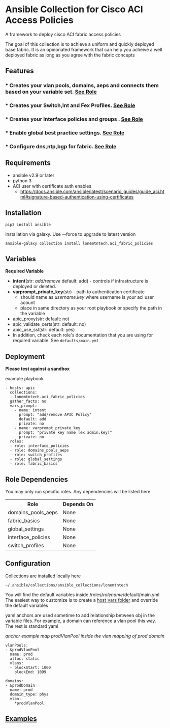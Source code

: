 # Ansible Collection for Cisco ACI Access Policies
A framework to deploy cisco ACI fabric access policies

The goal of this collection is to achieve a uniform and quickly deployed base fabric.
It is an opinonated framework that can help you acheive a well deployed fabric as long as you agree with the fabric concepts

## Features

### * Creates your vlan pools, domains, aeps and connects them based on your variable set. [See Role](https://github.com/loneMtnTech/aci_fabric_policies/tree/master/roles/domains_pools_aeps)
### * Creates your Switch,Int and Fex Profiles.  [See Role](https://github.com/loneMtnTech/aci_fabric_policies/tree/master/roles/switch_profiles)
### * Creates your Interface policies and groups .  [See Role](https://github.com/loneMtnTech/aci_fabric_policies/tree/master/roles/interface_policies)
### * Enable global best practice settings. [See Role](https://github.com/loneMtnTech/aci_fabric_policies/tree/master/roles/global_settings)
### * Configure dns,ntp,bgp for fabric. [See Role](https://github.com/loneMtnTech/aci_fabric_policies/tree/master/roles/fabric_basics)

## Requirements
* ansible v2.9 or later
* python 3
* ACI user with certificate auth enables
    * https://docs.ansible.com/ansible/latest/scenario_guides/guide_aci.html#signature-based-authentication-using-certificates

## Installation

```pip3 install ansible```

Installation via galaxy.  Use --force to upgrade to latest version

```ansible-galaxy collection install lonemtntech.aci_fabric_policies```

## Variables

**Required Variable**

* **intent**(str: *add/remove* default: add) - controls if infrastructure is deployed or deleted.  
* **varprompt_private_key**(str) - path to authentication certificate
    * should name as *username.key* where username is your aci user acount
    * place in same directory as your root playbook or specify the path in the variable
* apic_proxy(str: default: no)
* apic_validate_certs(str: default: no)
* apic_use_ssl(str: default: yes)
* In addition, check each role's documentation that you are using for required variable. See `defaults/main.yml` 

## Deployment

**Please test against a sandbox**

example playbook

```
- hosts: apic
  collections:
  - lonemtntech.aci_fabric_policies
  gather_facts: no
  vars_prompt:
    - name: intent
      prompt: "add/remove APIC Policy"
      default: add
      private: no
    - name: varprompt_private_key
      prompt: "private key name (ex admin.key)"
      private: no
  roles:
  - role: interface_policies
  - role: domains_pools_aeps
  - role: switch_profiles
  - role: global_settings
  - role: fabric_basics
```
## Role Dependencies

You may only run specific roles.  Any dependencies will be listed here

<table>
<tr>
<th>Role</th>
<th>Depends On</th>
</tr>
<tr>
<td>domains_pools_aeps</td>
<td>None</td>
</tr>
<tr>
<td>fabric_basics</td>
<td>None</td>
</tr>
<tr>
<td>global_settings</td>
<td>None</td>
</tr>
<tr>
<td>interface_policies</td>
<td>None</td>
</tr>
<tr>
<td>switch_profiles</td>
<td>None</td>
</tr>
</table>

## Configuration

Collections are installed locally here

`~/.ansible/collections/ansible_collections/lonemtntech`

You will find the default variables inside /roles/*rolename*/default/main.yml
The easiest way to customize is to create a [host_vars folder](https://docs.ansible.com/ansible/latest/user_guide/intro_inventory.html#organizing-host-and-group-variables) and override the default variables

yaml anchors are used sometime to add relationship between obj in the variable files.  For example, a domain can reference a vlan pool this way.  The rest is standard yaml

*anchor example map prodVlanPool inside the vlan mapping of prod domain*

```
vlanPools:
- &prodVlanPool
  name: prod
  alloc: static
  vlans:
  - blockStart: 1000
    blockEnd: 1099

domains:
- &prodDomain
  name: prod
  domain_type: phys
  vlan:
    *prodVlanPool
```

## [Examples](https://github.com/loneMtnTech/aci_fabric_policies/tree/master/examples)


